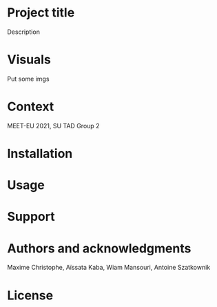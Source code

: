 # Project title
Description

# Visuals
Put some imgs

# Context
MEET-EU 2021, SU TAD Group 2

# Installation

# Usage

# Support

# Authors and acknowledgments
Maxime Christophe, Aïssata Kaba, Wiam Mansouri, Antoine Szatkownik

# License


